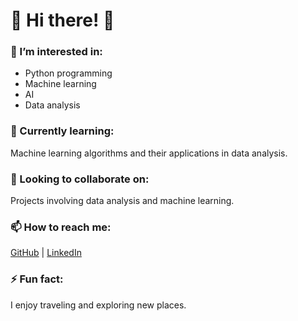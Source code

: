 <h1 align="left">🌟 Hi there! 🌟</h1>

<h3 align="left">👀 I’m interested in:</h3>
<ul>
  <li>Python programming</li>
  <li>Machine learning</li>
  <li>AI</li>
  <li>Data analysis</li>
</ul>

<h3 align="left">🌱 Currently learning:</h3>
<p align="left">
  Machine learning algorithms and their applications in data analysis.
</p>

<h3 align="left">💞️ Looking to collaborate on:</h3>
<p align="left">
  Projects involving data analysis and machine learning.
</p>

<h3 align="left">📫 How to reach me:</h3>
<p align="left">
  <a href="https://github.com/username">GitHub</a> | <a href="https://linkedin.com/in/username">LinkedIn</a>
</p>

<h3 align="left">⚡ Fun fact:</h3>
<p align="left">I enjoy traveling and exploring new places.</p>
